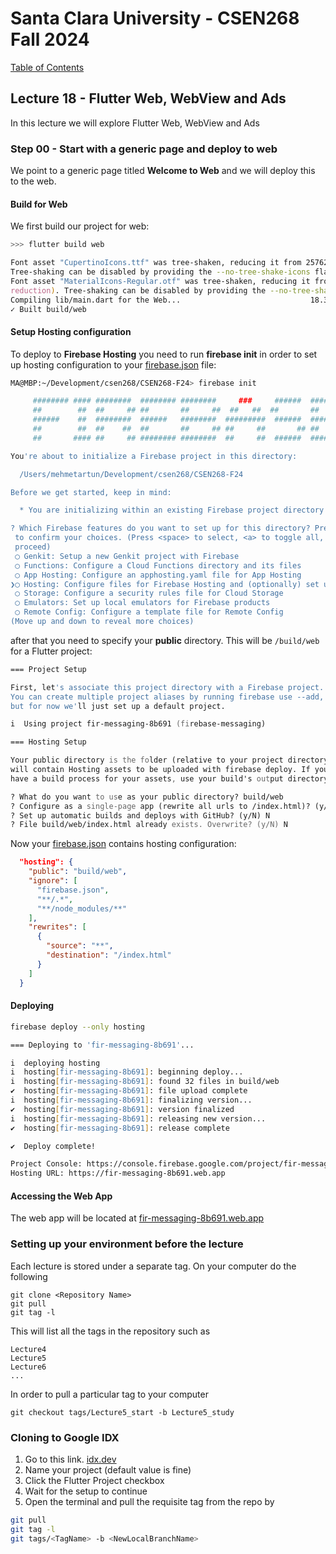 # Santa Clara University - CSEN268 Fall 2024

[Table of Contents](/toc.md)


## Lecture 18 - Flutter Web, WebView and Ads
In this lecture we will explore Flutter Web, WebView and Ads

### Step 00 - Start with a generic page and deploy to web
We point to a generic page titled **Welcome to Web** and we will deploy this to the web.

#### Build for Web
We first build our project for web:
```zsh
>>> flutter build web

Font asset "CupertinoIcons.ttf" was tree-shaken, reducing it from 257628 to 1172 bytes (99.5% reduction).
Tree-shaking can be disabled by providing the --no-tree-shake-icons flag when building your app.
Font asset "MaterialIcons-Regular.otf" was tree-shaken, reducing it from 1645184 to 7692 bytes (99.5%
reduction). Tree-shaking can be disabled by providing the --no-tree-shake-icons flag when building your app.
Compiling lib/main.dart for the Web...                             18.3s
✓ Built build/web
```

#### Setup Hosting configuration
To deploy to **Firebase Hosting** you need to run **firebase init** in order to set up hosting configuration to your [firebase.json](/firebase.json) file:
```zsh
MA@MBP:~/Development/csen268/CSEN268-F24> firebase init

     ######## #### ########  ######## ########     ###     ######  ########
     ##        ##  ##     ## ##       ##     ##  ##   ##  ##       ##
     ######    ##  ########  ######   ########  #########  ######  ######
     ##        ##  ##    ##  ##       ##     ## ##     ##       ## ##
     ##       #### ##     ## ######## ########  ##     ##  ######  ########

You're about to initialize a Firebase project in this directory:

  /Users/mehmetartun/Development/csen268/CSEN268-F24

Before we get started, keep in mind:

  * You are initializing within an existing Firebase project directory

? Which Firebase features do you want to set up for this directory? Press Space to select features, then Enter
 to confirm your choices. (Press <space> to select, <a> to toggle all, <i> to invert selection, and <enter> to
 proceed)
 ◯ Genkit: Setup a new Genkit project with Firebase
 ◯ Functions: Configure a Cloud Functions directory and its files
 ◯ App Hosting: Configure an apphosting.yaml file for App Hosting
❯◯ Hosting: Configure files for Firebase Hosting and (optionally) set up GitHub Action deploys
 ◯ Storage: Configure a security rules file for Cloud Storage
 ◯ Emulators: Set up local emulators for Firebase products
 ◯ Remote Config: Configure a template file for Remote Config
(Move up and down to reveal more choices)
```
after that you need to specify your **public** directory. This will be `/build/web` for a Flutter project:
```zsh
=== Project Setup

First, let's associate this project directory with a Firebase project.
You can create multiple project aliases by running firebase use --add, 
but for now we'll just set up a default project.

i  Using project fir-messaging-8b691 (firebase-messaging)

=== Hosting Setup

Your public directory is the folder (relative to your project directory) that
will contain Hosting assets to be uploaded with firebase deploy. If you
have a build process for your assets, use your build's output directory.

? What do you want to use as your public directory? build/web
? Configure as a single-page app (rewrite all urls to /index.html)? (y/N) y
? Set up automatic builds and deploys with GitHub? (y/N) N
? File build/web/index.html already exists. Overwrite? (y/N) N
```

Now your [firebase.json](/firebase.json) contains hosting configuration:
```json
  "hosting": {
    "public": "build/web",
    "ignore": [
      "firebase.json",
      "**/.*",
      "**/node_modules/**"
    ],
    "rewrites": [
      {
        "source": "**",
        "destination": "/index.html"
      }
    ]
  }
```

#### Deploying
```zsh
firebase deploy --only hosting

=== Deploying to 'fir-messaging-8b691'...

i  deploying hosting
i  hosting[fir-messaging-8b691]: beginning deploy...
i  hosting[fir-messaging-8b691]: found 32 files in build/web
✔  hosting[fir-messaging-8b691]: file upload complete
i  hosting[fir-messaging-8b691]: finalizing version...
✔  hosting[fir-messaging-8b691]: version finalized
i  hosting[fir-messaging-8b691]: releasing new version...
✔  hosting[fir-messaging-8b691]: release complete

✔  Deploy complete!

Project Console: https://console.firebase.google.com/project/fir-messaging-8b691/overview
Hosting URL: https://fir-messaging-8b691.web.app
```

#### Accessing the Web App
The web app will be located at [fir-messaging-8b691.web.app](https://fir-messaging-8b691.web.app/)

### Setting up your environment before the lecture

Each lecture is stored under a separate tag. On your computer do the following

    git clone <Repository Name>
    git pull
    git tag -l

This will list all the tags in the repository such as

    Lecture4
    Lecture5
    Lecture6
    ...

In order to pull a particular tag to your computer

    git checkout tags/Lecture5_start -b Lecture5_study

### Cloning to Google IDX

1. Go to this link. [idx.dev](https://idx.google.com/import?url=https://github.com/mehmetartun/CSEN268-F24)
2. Name your project (default value is fine)
3. Click the Flutter Project checkbox
4. Wait for the setup to continue
5. Open the terminal and pull the requisite tag from the repo by
```zsh
git pull
git tag -l
git tags/<TagName> -b <NewLocalBranchName>
```




